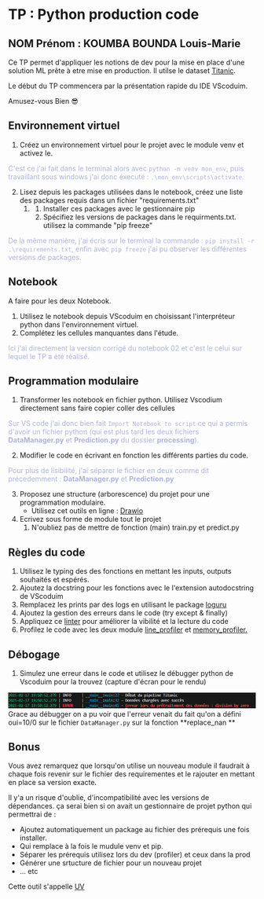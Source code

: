 # TP : Python production code
## NOM Prénom : KOUMBA BOUNDA Louis-Marie 

Ce TP permet d'appliquer les notions de dev pour la mise en place d'une solution ML prête à etre mise en production. Il utilse le dataset [Titanic](https://www.kaggle.com/competitions/titanic/data?select=train.csv). 

Le début du TP commencera par la présentation rapide du IDE VScoduim.

Amusez-vous Bien 😎

## Environnement virtuel

1.  Créez un environnement virtuel pour le projet avec le module venv et activez le.

<span style="color:rgb(174, 178, 223);">C'est ce j'ai fait dans le terminal alors avec `python -m venv mon_env`, puis travaillant sous windows j'ai donc éxecuté : `.\mon_env\scripts\activate`.

2.  Lisez depuis les packages utilisées dans le notebook, créez une liste des packages requis dans un fichier "requirements.txt"
    1.  1.  Installer ces packages avec le gestionnaire pip
        2.  Spécifiez les versions de packages dans le requirments.txt. utilisez la commande "pip freeze"
    
<span style="color:rgb(174, 178, 223);">De la même manière, j'ai écris sur le terminal la commande : `pip install -r .\requirements.txt`, enfin avec `pip freeze` j'ai pu observer les différentes versions de packages.




## Notebook

A faire pour les deux Notebook.

1.  Utilisez le notebook depuis VScoduim en choisissant l'interpréteur python dans l'environnement virtuel.
2.  Complétez les cellules manquantes dans l'étude.

<span style="color:rgb(174, 178, 223);">Ici j'ai directement la version corrigé du notebook 02 et c'est le celui sur lequel le TP a été réalisé.

## Programmation modulaire

1.  Transformer les notebook en fichier python. Utilisez Vscodium directement sans faire copier coller des cellules

<span style="color:rgb(174, 178, 223);">Sur VS code j'ai donc bien fait `Import Notebook to script` ce qui a permis d'avoir un fichier python (qui est plus tard les deux fichiers **DataManager.py** et **Prediction.py** du dossier **processing**).

2.  Modifier le code en écrivant en fonction les différents parties du code.

<span style="color:rgb(174, 178, 223);">Pour plus de lisibilité, j'ai séparer le fichier en deux comme dit précedemment : **DataManager.py** et **Prediction.py**

3.  Proposez une structure (arborescence) du projet pour une programmation modulaire.
    - Utilisez cet outils en ligne : [Drawio](https://app.diagrams.net)
4.  Ecrivez sous forme de module tout le projet
    1.  N'oubliez pas de mettre de fonction (main) train.py et predict.py

## Règles du code

1.  Utilisez le typing des des fonctions en mettant les inputs, outputs souhaités et espérés.
2.  Ajoutez la docstring pour les fonctions avec le l'extension autodocstring de VScoduim
3.  Remplacez les prints par des logs en utilisant le package [loguru](/C:/Users/AliHARCH/AppData/Local/Programs/Joplin/resources/app.asar/%5Bhttps:/github.com/Delgan/loguru "%5Bhttps://github.com/Delgan/loguru")
4.  Ajoutez la gestion des erreurs dans le code (try except & finally)
5.  Appliquez ce [linter](https://marketplace.visualstudio.com/items?itemName=charliermarsh.ruff) pour améliorer la vibilité et la lecture du code
6.  Profilez le code avec les deux module [line_profiler](https://github.com/pyutils/line_profiler) et [memory_profiler.](https://github.com/pythonprofilers/memory_profiler)

## Débogage

1.  Simulez une erreur dans le code et utilisez le débugger python de Vscoduim pour la trouvez (capture d'écran pour le rendu)

![erreur](erreur.png)
<br>Grace au débugger on a pu voir que l'erreur venait du fait qu'on a défini oui=10/0 sur le fichier `DataManager.py` sur la fonction **replace_nan **

## Bonus

Vous avez remarquez que lorsqu'on utilise un nouveau module il faudrait à chaque fois revenir sur le fichier des requirementes et le rajouter en mettant en place sa version exacte.

Il y'a un risque d'oublie, d'incompatibilité avec les versions de dépendances. ça serai bien si on avait un gestionnaire de projet python qui permettrai de :

- Ajoutez automatiquement un package au fichier des prérequis une fois installer.
- Qui remplace à la fois le mudule venv et pip.
- Séparer les prérequis utilisez lors du dev (profiler) et ceux dans la prod
- Générer une srtucture de fichier pour un nouveau projet
- ... etc

Cette outil s'appelle [UV](https://github.com/astral-sh/uv)

&nbsp;

&nbsp;